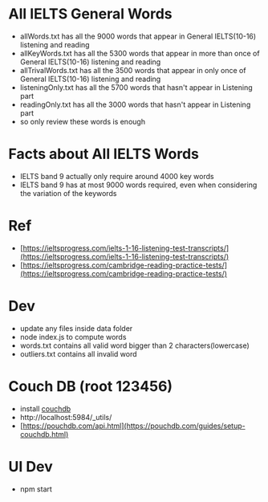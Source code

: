 # All IELTS General Words
- allWords.txt has all the 9000 words that appear in General IELTS(10-16) listening and reading
- allKeyWords.txt has all the 5300 words that appear in more than once of General IELTS(10-16) listening and reading
- allTrivalWords.txt has all the 3500 words that appear in only once of General IELTS(10-16) listening and reading
- listeningOnly.txt has all the 5700 words that hasn't appear in Listening part
- readingOnly.txt has all the 3000 words that hasn't appear in Listening part
- so only review these words is enough

# Facts about All IELTS Words
- IELTS band 9 actually only require around 4000 key words
- IELTS band 9 has at most 9000 words required, even when considering the variation of the keywords

# Ref
- [https://ieltsprogress.com/ielts-1-16-listening-test-transcripts/](https://ieltsprogress.com/ielts-1-16-listening-test-transcripts/)
- [https://ieltsprogress.com/cambridge-reading-practice-tests/](https://ieltsprogress.com/cambridge-reading-practice-tests/)

# Dev 
- update any files inside data folder
- node index.js to compute words
- words.txt contains all valid word bigger than 2 characters(lowercase)
- outliers.txt contains all invalid word

# Couch DB (root 123456)
- install [couchdb](https://pouchdb.com/guides/setup-couchdb.html)
- http://localhost:5984/_utils/
- [https://pouchdb.com/api.html](https://pouchdb.com/guides/setup-couchdb.html)

# UI Dev
- npm start
